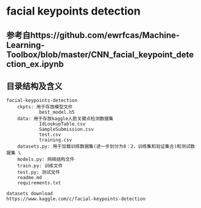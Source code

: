 # facial keypoints detection

## 参考自https://github.com/ewrfcas/Machine-Learning-Toolbox/blob/master/CNN_facial_keypoint_detection_ex.ipynb
## 目录结构及含义
````
facial-keypoints-detection
    ckpts: 用于存放模型文件
            best_model.h5
    data: 用于存放kaggle人脸关键点检测数据集
            IdLookupTable.csv
            SampleSubmission.csv
            test.csv
            training.csv
    datasets.py: 用于加载训练数据集(进一步划分为8：2，训练集和验证集合)和测试数据集 \
    models.py: 网络结构文件
    train.py: 训练文件
    test.py: 测试文件
    readme.md
    requirements.txt
````


````
datasets download
https://www.kaggle.com/c/facial-keypoints-detection
````


